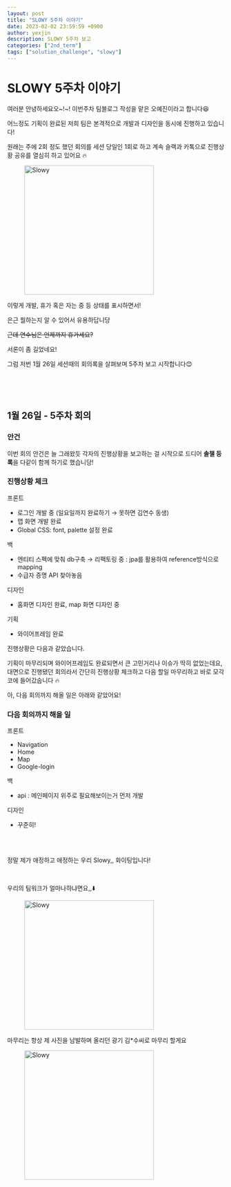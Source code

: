 ```yaml
---
layout: post
title: "SLOWY 5주차 이야기"
date: 2023-02-02 23:59:59 +0900
author: yexjin
description: SLOWY 5주차 보고
categories: ["2nd_term"]
tags: ["solution_challenge", "slowy"]
---
```


# SLOWY 5주차 이야기

여러분 안녕하세요오~!~! 이번주차 팀블로그 작성을 맡은 오예진이라고 합니다😆

어느정도 기획이 완료된 저희 팀은 본격적으로 개발과 디자인을 동시에 진행하고 있습니다!

원래는 주에 2회 정도 했던 회의를 세션 당일인 1회로 하고 계속 슬랙과 카톡으로 진행상황 공유를 열심히 하고 있어요 🔥

<figure>
<img src="https://user-images.githubusercontent.com/49095587/217407412-27866495-4976-4c2a-99e6-62c13d2d1c3c.png" alt="Slowy" style="width:300px" />
</figure>

이렇게 개발, 휴가 혹은 자는 중 등 상태를 표시하면서!

은근 뭘하는지 알 수 있어서 유용하답니당

~~근데 연수님은 언제까지 휴가세요?~~

서론이 좀 길었네요!

그럼 저번 1월 26일 세션때의 회의록을 살펴보며 5주차 보고 시작합니다😊

<br />
<br />
<br />

## 1월 26일 - 5주차 회의

### 안건

이번 회의 안건은 늘 그래왔듯 각자의 진행상황을 보고하는 걸 시작으로 드디어 **솔챌 등록**을 다같이 함께 하기로 했습니당!

### 진행상황 체크

프론트

- 로그인 개발 중 (일요일까지 완료하기 → 못하면 김연수 동생)
- 맵 화면 개발 완료
- Global CSS: font, palette 설정 완료

백

- 엔티티 스펙에 맞춰 db구축 → 리팩토링 중 : jpa를 활용하여 reference방식으로 mapping
- 수급자 증명 API 찾아놓음

디자인

- 홈화면 디자인 완료, map 화면 디자인 중

기획

- 와이어프레임 완료

진행상황은 다음과 같았습니다.

기획이 마무리되며 와이어프레임도 완료되면서 큰 고민거리나 이슈가 딱히 없었는데요, 대면으로 진행됐던 회의라서 간단히 진행상황 체크하고 다음 할일 마무리하고 바로 모각코에 들어갔숩니다 🔥

아, 다음 회의까지 해올 일은 아래와 같았어요!

### 다음 회의까지 해올 일

프론트

- Navigation
- Home
- Map
- Google-login

백

- api : 메인페이지 위주로 필요해보이는거 먼저 개발

디자인

- 꾸준히!

<br />
<br />

정말 제가 애정하고 애정하는 우리 Slowy,, 화이팅입니다!

<br />

우리의 팀워크가 얼마나하냐면요,,⬇️

<figure>
<img src="https://user-images.githubusercontent.com/49095587/217407604-4082afaa-1389-437f-8a9f-d96ce7eae8bc.png" alt="Slowy" style="width:300px" />
</figure>

마무리는 항상 제 사진을 남발하며 올리던 광기 김\*수씨로 마무리 할게요

<figure>
<img src="https://user-images.githubusercontent.com/49095587/217407691-475ead32-de3b-4266-8a94-d266c7869918.png" alt="Slowy" style="width:300px" />
</figure>
